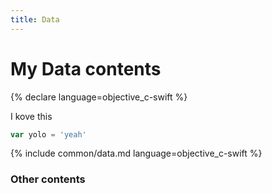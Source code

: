 ```yaml
---
title: Data
---
```



# My Data contents

{% declare language=objective_c-swift %}

I kove this

```js
var yolo = 'yeah'
```

{% include common/data.md language=objective_c-swift %}

### Other contents

